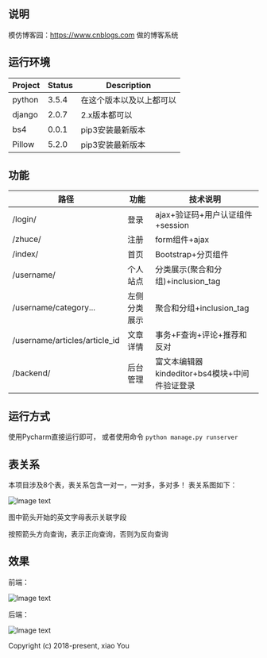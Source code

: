 ## 说明
模仿博客园：https://www.cnblogs.com
做的博客系统

## 运行环境

| Project | Status | Description |
|---------|--------|-------------|
| python          | 3.5.4 | 在这个版本以及以上都可以 |
| django                | 2.0.7 | 2.x版本都可以 |
| bs4                | 0.0.1 | pip3安装最新版本 |
| Pillow                | 5.2.0 | pip3安装最新版本 |

## 功能

| 路径 | 功能 | 技术说明 |
|---------|--------|-------------|
| /login/          | 登录 | ajax+验证码+用户认证组件+session |
| /zhuce/          | 注册 | form组件+ajax |
| /index/                | 首页 | Bootstrap+分页组件 |
| /username/                | 个人站点 | 分类展示(聚合和分组)+inclusion_tag |
| /username/category...                | 左侧分类展示 | 聚合和分组+inclusion_tag |
| /username/articles/article_id                | 文章详情 | 事务+F查询+评论+推荐和反对 |
| /backend/                | 后台管理 | 富文本编辑器kindeditor+bs4模块+中间件验证登录 |

## 运行方式

使用Pycharm直接运行即可，
或者使用命令
`python manage.py runserver`

## 表关系
本项目涉及8个表，表关系包含一对一，一对多，多对多！
表关系图如下：

![Image text](https://github.com/py3study/cnblog/blob/master/%E8%A1%A8%E5%85%B3%E7%B3%BB.png)

图中箭头开始的英文字母表示关联字段

按照箭头方向查询，表示正向查询，否则为反向查询

## 效果
前端：

![Image text](https://github.com/py3study/cnblog/blob/master/%E5%89%8D%E7%AB%AF.png)

后端：

![Image text](https://github.com/py3study/cnblog/blob/master/%E5%90%8E%E7%AB%AF.png)

Copyright (c) 2018-present, xiao You